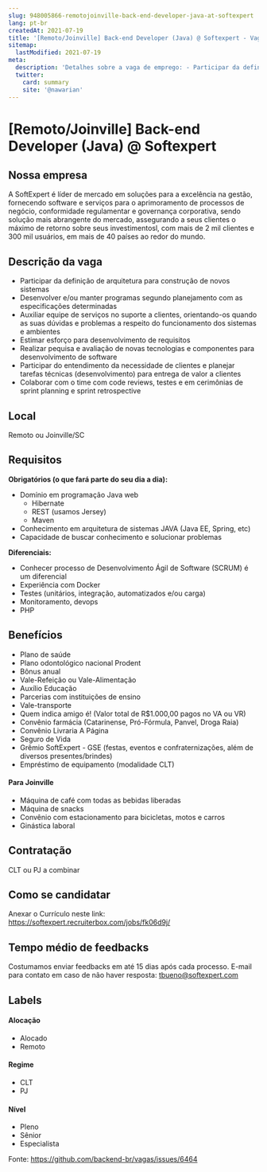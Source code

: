 ```yaml
---
slug: 948005866-remotojoinville-back-end-developer-java-at-softexpert
lang: pt-br
createdAt: 2021-07-19
title: '[Remoto/Joinville] Back-end Developer (Java) @ Softexpert - Vaga de Emprego'
sitemap:
  lastModified: 2021-07-19
meta:
  description: 'Detalhes sobre a vaga de emprego: - Participar da definição de arquitetura para construção de novos sistemas - Desenvolver e/ou manter programas segundo planejamento com as especificações determinadas - Auxiliar equipe de serviços no suporte a clientes, orientando-os quando as suas dúvidas e problemas a respeito do funcionamento dos sistemas e ambientes - Estimar esforço para desenvolvimento de requisitos - Realizar pequisa e avaliação de novas tecnologias e componentes para desenvolvimento de software - Participar do entendimento da necessidade de clientes e planejar tarefas técnicas (desenvolvimento) para entrega de valor a clientes - Colaborar com o time com code reviews, testes e em cerimônias de sprint planning e sprint retrospective'
  twitter:
    card: summary
    site: '@nawarian'
---
```


# [Remoto/Joinville] Back-end Developer (Java) @ Softexpert

## Nossa empresa

A SoftExpert é líder de mercado em soluções para a excelência na gestão, fornecendo software e serviços para o aprimoramento de processos de negócio, conformidade regulamentar e governança corporativa, sendo solução mais abrangente do mercado, assegurando a seus clientes o máximo de retorno sobre seus investimentosl, com mais de 2 mil clientes e 300 mil usuários, em mais de 40 países ao redor do mundo.

## Descrição da vaga

- Participar da definição de arquitetura para construção de novos sistemas
- Desenvolver e/ou manter programas segundo planejamento com as especificações determinadas
- Auxiliar equipe de serviços no suporte a clientes, orientando-os quando as suas dúvidas e problemas a respeito do funcionamento dos sistemas e ambientes
- Estimar esforço para desenvolvimento de requisitos
- Realizar pequisa e avaliação de novas tecnologias e componentes para desenvolvimento de software
- Participar do entendimento da necessidade de clientes e planejar tarefas técnicas (desenvolvimento) para entrega de valor a clientes
- Colaborar com o time com code reviews, testes e em cerimônias de sprint planning e sprint retrospective

## Local

Remoto ou Joinville/SC

## Requisitos

**Obrigatórios (o que fará parte do seu dia a dia):**
- Domínio em programação Java web
  - Hibernate
  - REST (usamos Jersey)
  - Maven
- Conhecimento em arquitetura de sistemas JAVA (Java EE, Spring, etc)
- Capacidade de buscar conhecimento e solucionar problemas

**Diferenciais:**
- Conhecer processo de Desenvolvimento Ágil de Software (SCRUM) é um diferencial
- Experiência com Docker
- Testes (unitários, integração, automatizados e/ou carga)
- Monitoramento, devops
- PHP

## Benefícios
- Plano de saúde
- Plano odontológico nacional Prodent
- Bônus anual
- Vale-Refeição ou Vale-Alimentação
- Auxílio Educação
- Parcerias com instituições de ensino
- Vale-transporte
- Quem indica amigo é! (Valor total de R$1.000,00 pagos no VA ou VR)
- Convênio farmácia (Catarinense, Pró-Fórmula, Panvel, Droga Raia)
- Convênio Livraria A Página
- Seguro de Vida
- Grêmio SoftExpert - GSE (festas, eventos e confraternizações, além de diversos presentes/brindes)
- Empréstimo de equipamento (modalidade CLT)

#### Para Joinville
- Máquina de café com todas as bebidas liberadas
- Máquina de snacks
- Convênio com estacionamento para bicicletas, motos e carros
- Ginástica laboral

## Contratação
CLT ou PJ a combinar

## Como se candidatar
Anexar o Currículo neste link: https://softexpert.recruiterbox.com/jobs/fk06d9j/

## Tempo médio de feedbacks
Costumamos enviar feedbacks em até 15 dias após cada processo.
E-mail para contato em caso de não haver resposta: tbueno@softexpert.com

## Labels

#### Alocação
- Alocado
- Remoto

#### Regime
- CLT
- PJ

#### Nível
- Pleno
- Sênior
- Especialista

Fonte: https://github.com/backend-br/vagas/issues/6464